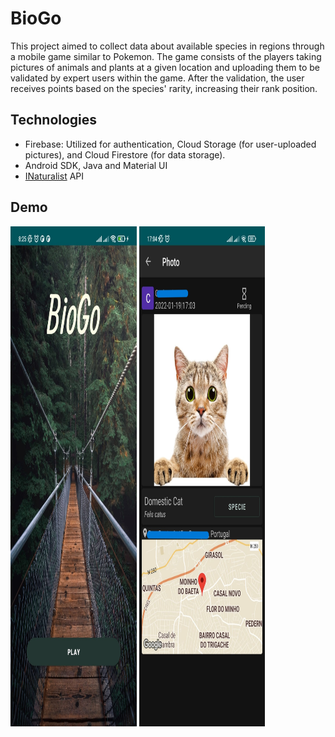 # BioGo

This project aimed to collect data about available species in regions through a mobile game similar to Pokemon. The game consists of the players taking pictures of animals and plants at a given location and uploading them to be validated by expert users within the game. After the validation, the user receives points based on the species' rarity, increasing their rank position. 


## Technologies
- Firebase:  Utilized for authentication, Cloud Storage (for user-uploaded pictures), and Cloud Firestore (for data storage).
- Android SDK, Java and Material UI
- [INaturalist](https://www.inaturalist.org/) API


## Demo
<p float="center">
  <img src="demo/picture1.jpeg" alt="BioGo first screen" width="40%" height="800" />
  <img src="demo/picture2.jpeg" alt="BioGo dashboard screen" width="40%" height="800"  />
</p>



